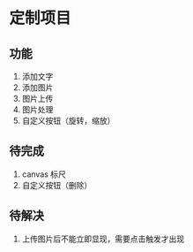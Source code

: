 # 定制项目

## 功能
1. 添加文字
2. 添加图片
3. 图片上传
4. 图片处理
5. 自定义按钮（旋转，缩放）

## 待完成
1. canvas 标尺
2. 自定义按钮（删除）

## 待解决
1. 上传图片后不能立即显现，需要点击触发才出现